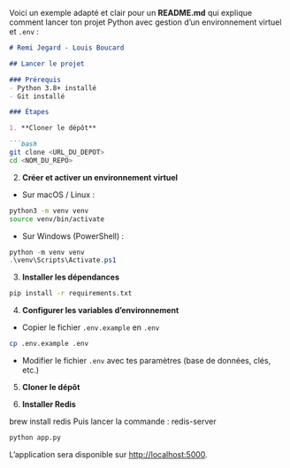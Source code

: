 Voici un exemple adapté et clair pour un **README.md** qui explique comment lancer ton projet Python avec gestion d’un environnement virtuel et `.env` :

````markdown
# Remi Jegard - Louis Boucard

## Lancer le projet

### Prérequis
- Python 3.8+ installé
- Git installé

### Étapes

1. **Cloner le dépôt**

```bash
git clone <URL_DU_DEPOT>
cd <NOM_DU_REPO>
````

2. **Créer et activer un environnement virtuel**

* Sur macOS / Linux :

```bash
python3 -m venv venv
source venv/bin/activate
```

* Sur Windows (PowerShell) :

```powershell
python -m venv venv
.\venv\Scripts\Activate.ps1
```

3. **Installer les dépendances**

```bash
pip install -r requirements.txt
```

4. **Configurer les variables d’environnement**

* Copier le fichier `.env.example` en `.env`

```bash
cp .env.example .env
```

* Modifier le fichier `.env` avec tes paramètres (base de données, clés, etc.)


5. **Cloner le dépôt**


6. **Installer Redis**

brew install redis
Puis lancer la commande : 
redis-server


```bash
python app.py
```

L’application sera disponible sur [http://localhost:5000](http://localhost:5000).
